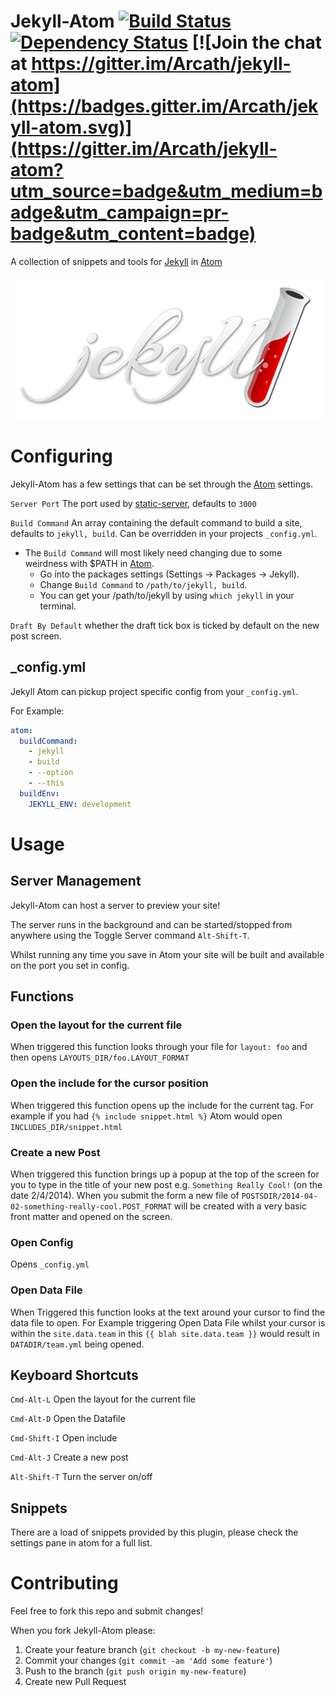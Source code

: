 # Jekyll-Atom [![Build Status](https://travis-ci.org/Arcath/jekyll-atom.svg?branch=master)](https://travis-ci.org/Arcath/jekyll-atom) [![Dependency Status](https://david-dm.org/arcath/jekyll-atom.svg)](https://david-dm.org/arcath/jekyll-atom) [![Join the chat at https://gitter.im/Arcath/jekyll-atom](https://badges.gitter.im/Arcath/jekyll-atom.svg)](https://gitter.im/Arcath/jekyll-atom?utm_source=badge&utm_medium=badge&utm_campaign=pr-badge&utm_content=badge)

A collection of snippets and tools for [Jekyll] in [Atom]

[![Jekyll Logo](https://raw.githubusercontent.com/Arcath/jekyll-atom/master/images/jekyll.png)](http://jekyllrb.com)

# Configuring

Jekyll-Atom has a few settings that can be set through the [Atom] settings.

`Server Port` The port used by [static-server](https://github.com/nbluis/static-server), defaults to `3000`

`Build Command` An array containing the default command to build a site, defaults to `jekyll, build`. Can be overridden in your projects `_config.yml`.

 - The `Build Command` will most likely need changing due to some weirdness with $PATH in [Atom].
   - Go into the packages settings (Settings -> Packages -> Jekyll).
   - Change `Build Command` to `/path/to/jekyll, build`.
   - You can get your /path/to/jekyll by using `which jekyll` in your terminal.

`Draft By Default` whether the draft tick box is ticked by default on the new post screen.

## _config.yml

Jekyll Atom can pickup project specific config from your `_config.yml`.

For Example:

```yaml
atom:
  buildCommand:
    - jekyll
    - build
    - --option
    - --this
  buildEnv:
    JEKYLL_ENV: development
```

# Usage

## Server Management

Jekyll-Atom can host a server to preview your site!

The server runs in the background and can be started/stopped from anywhere using the Toggle Server command `Alt-Shift-T`.

Whilst running any time you save in Atom your site will be built and available on the port you set in config.

## Functions

### Open the layout for the current file

When triggered this function looks through your file for `layout: foo` and then opens `LAYOUTS_DIR/foo.LAYOUT_FORMAT`

### Open the include for the cursor position

When triggered this function opens up the include for the current tag. For example if you had `{% include snippet.html %}` Atom would open `INCLUDES_DIR/snippet.html`

### Create a new Post

When triggered this function brings up a popup at the top of the screen for you to type in the title of your new post e.g. `Something Really Cool!` (on the date 2/4/2014). When you submit the form a new file of `POSTSDIR/2014-04-02-something-really-cool.POST_FORMAT` will be created with a very basic front matter and opened on the screen.

### Open Config

Opens `_config.yml`

### Open Data File

When Triggered this function looks at the text around your cursor to find the data file to open. For Example triggering Open Data File whilst your cursor is within the `site.data.team` in this `{{ blah site.data.team }}` would result in `DATADIR/team.yml` being opened.

## Keyboard Shortcuts

`Cmd-Alt-L` Open the layout for the current file

`Cmd-Alt-D` Open the Datafile

`Cmd-Shift-I` Open include

`Cmd-Alt-J` Create a new post

`Alt-Shift-T` Turn the server on/off

## Snippets

There are a load of snippets provided by this plugin, please check the settings pane in atom for a full list.

# Contributing

Feel free to fork this repo and submit changes!

When you fork Jekyll-Atom please:

1. Create your feature branch (`git checkout -b my-new-feature`)
2. Commit your changes (`git commit -am 'Add some feature'`)
3. Push to the branch (`git push origin my-new-feature`)
4. Create new Pull Request

[Jekyll]: http://jekyllrb.com
[Atom]: https://atom.io
